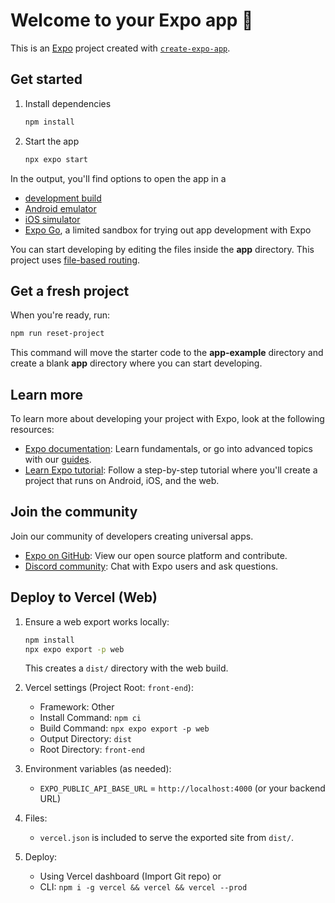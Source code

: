 # Welcome to your Expo app 👋

This is an [Expo](https://expo.dev) project created with [`create-expo-app`](https://www.npmjs.com/package/create-expo-app).

## Get started

1. Install dependencies

   ```bash
   npm install
   ```

2. Start the app

   ```bash
   npx expo start
   ```

In the output, you'll find options to open the app in a

- [development build](https://docs.expo.dev/develop/development-builds/introduction/)
- [Android emulator](https://docs.expo.dev/workflow/android-studio-emulator/)
- [iOS simulator](https://docs.expo.dev/workflow/ios-simulator/)
- [Expo Go](https://expo.dev/go), a limited sandbox for trying out app development with Expo

You can start developing by editing the files inside the **app** directory. This project uses [file-based routing](https://docs.expo.dev/router/introduction).

## Get a fresh project

When you're ready, run:

```bash
npm run reset-project
```

This command will move the starter code to the **app-example** directory and create a blank **app** directory where you can start developing.

## Learn more

To learn more about developing your project with Expo, look at the following resources:

- [Expo documentation](https://docs.expo.dev/): Learn fundamentals, or go into advanced topics with our [guides](https://docs.expo.dev/guides).
- [Learn Expo tutorial](https://docs.expo.dev/tutorial/introduction/): Follow a step-by-step tutorial where you'll create a project that runs on Android, iOS, and the web.

## Join the community

Join our community of developers creating universal apps.

- [Expo on GitHub](https://github.com/expo/expo): View our open source platform and contribute.
- [Discord community](https://chat.expo.dev): Chat with Expo users and ask questions.

## Deploy to Vercel (Web)

1. Ensure a web export works locally:

   ```bash
   npm install
   npx expo export -p web
   ```

   This creates a `dist/` directory with the web build.

2. Vercel settings (Project Root: `front-end`):
   - Framework: Other
   - Install Command: `npm ci`
   - Build Command: `npx expo export -p web`
   - Output Directory: `dist`
   - Root Directory: `front-end`

3. Environment variables (as needed):
   - `EXPO_PUBLIC_API_BASE_URL` = `http://localhost:4000` (or your backend URL)

4. Files:
   - `vercel.json` is included to serve the exported site from `dist/`.

5. Deploy:
   - Using Vercel dashboard (Import Git repo) or
   - CLI: `npm i -g vercel && vercel && vercel --prod`
